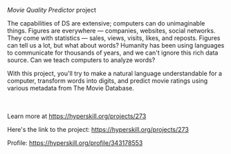 *Movie Quality Predictor* project


<div><p>The capabilities of DS are extensive; computers can do unimaginable things. Figures are everywhere — companies, websites, social networks. They come with statistics — sales, views, visits, likes, and reposts. Figures can tell us a lot, but what about words? Humanity has been using languages to communicate for thousands of years, and we can't ignore this rich data source. Can we teach computers to analyze words?</p>

<p>With this project, you'll try to make a natural language understandable for a computer, transform words into digits, and predict movie ratings using various metadata from The Movie Database.</p></div><br/><br/>Learn more at <a href="https://hyperskill.org/projects/273?utm_source=ide&utm_medium=ide&utm_campaign=ide&utm_content=project-card">https://hyperskill.org/projects/273</a>

Here's the link to the project: https://hyperskill.org/projects/273

Profile: https://hyperskill.org/profile/343178553
